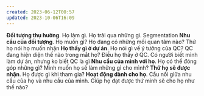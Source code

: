 ```yaml
---
created: 2023-06-12T00:57
updated: 2023-10-06T16:09
---
```

**Đối tượng thụ hưởng**. Họ làm gì. Họ trải qua những gì. Segmentation
**Nhu cầu của đối tượng**. Họ muốn gì? Họ đang có những mối quan tâm nào? Thứ họ nói họ muốn nhận
**Họ thấy gì ở dự án**. Họ nói gì về ý tưởng của QC? QC đang hiện diện thế nào trong mắt họ? Điều họ thấy ở QC. Có người biết mình làm dự án, nhưng ko biết QC là gì
**Nhu cầu của mình với họ**. Họ có thể đóng góp những gì? Mình muốn họ sẽ làm những gì cho mình?
**Thứ họ sẽ được nhận**. Họ được gì khi tham gia?
**Hoạt động dành cho họ**. Cầu nối giữa nhu cầu của họ và nhu cầu của mình. Giúp họ đạt được thứ mình sẽ cho họ như thế nào?
